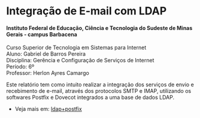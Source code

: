 # Integração de E-mail com LDAP

#### Instituto Federal de Educação, Ciência e Tecnologia do Sudeste de Minas Gerais - campus Barbacena

Curso Superior de Tecnologia em Sistemas para Internet</br>
Aluno: Gabriel de Barros Pereira</br>
Disciplina: Gerência e Configuração de Serviços de Internet</br>
Período: 6º</br>
Professor: Herlon Ayres Camargo</br>

Este relatório tem como intuito realizar a integração dos serviços de envio e recebimento de e-mail, através dos protocolos SMTP e IMAP, utilizando os softwares Postfix e Dovecot integrados a uma base de dados LDAP.

* Veja mais em: [ldap+postfix](servicos-2019.md)


